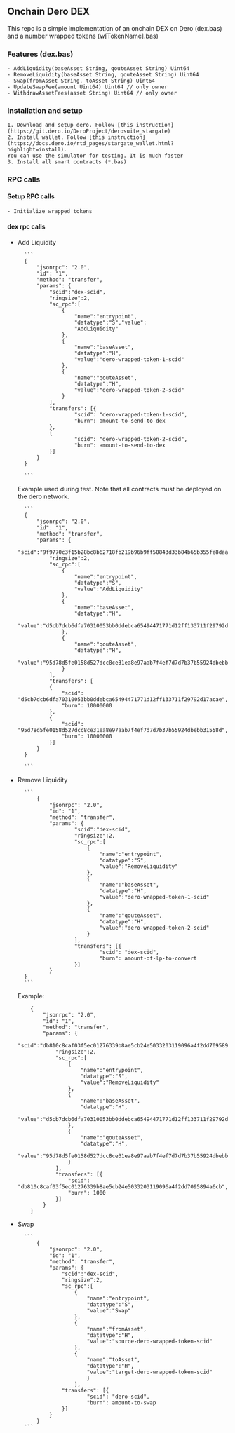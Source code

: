 ## Onchain Dero DEX
This repo is a simple implementation of an onchain DEX on Dero (dex.bas) and a number wrapped tokens (w[TokenName].bas)

### Features (dex.bas)
    - AddLiquidity(baseAsset String, qouteAsset String) Uint64
    - RemoveLiquidity(baseAsset String, qouteAsset String) Uint64
    - Swap(fromAsset String, toAsset String) Uint64
    - UpdateSwapFee(amount Uint64) Uint64 // only owner
    - WithdrawAssetFees(asset String) Uint64 // only owner

### Installation and setup
    1. Download and setup dero. Follow [this instruction](https://git.dero.io/DeroProject/derosuite_stargate)
    2. Install wallet. Follow [this instruction](https://docs.dero.io/rtd_pages/stargate_wallet.html?highlight=install).
    You can use the simulator for testing. It is much faster
    3. Install all smart contracts (*.bas)


### RPC calls 

#### Setup RPC calls
    - Initialize wrapped tokens

#### dex rpc calls
- Add Liquidity
    
        ```
        {
            "jsonrpc": "2.0",
            "id": "1",
            "method": "transfer",
            "params": {
                "scid":"dex-scid",
                "ringsize":2,
                "sc_rpc":[
                    {
                        "name":"entrypoint",
                        "datatype":"S","value":
                        "AddLiquidity"
                    },
                    {
                        "name":"baseAsset",
                        "datatype":"H",
                        "value":"dero-wrapped-token-1-scid"
                    },
                    {
                        "name":"qouteAsset",
                        "datatype":"H",
                        "value":"dero-wrapped-token-2-scid"
                    }
                ],
                "transfers": [{
                        "scid": "dero-wrapped-token-1-scid",
                        "burn": amount-to-send-to-dex
                },
                {
                        "scid": "dero-wrapped-token-2-scid",
                        "burn": amount-to-send-to-dex
                }]
            }
        }

        ```

    Example used during test. Note that all contracts must be deployed on the dero network.

        ```
        {
            "jsonrpc": "2.0",
            "id": "1",
            "method": "transfer",
            "params": {
                "scid":"9f9770c3f15b28bc8b62718fb219b96b9ff50843d33b84b65b355fe8daae24ec",
                "ringsize":2,
                "sc_rpc":[
                    {
                        "name":"entrypoint",
                        "datatype":"S",
                        "value":"AddLiquidity"
                    },
                    {
                        "name":"baseAsset",
                        "datatype":"H",
                        "value":"d5cb7dcb6dfa70310053bb0ddebca65494471771d12ff133711f29792d17acae"
                    },
                    {
                        "name":"qouteAsset",
                        "datatype":"H",
                        "value":"95d78d5fe0158d527dcc8ce31ea8e97aab7f4ef7d7d7b37b55924dbebb31558d"
                    }
                ],
                "transfers": [
                {
                    "scid": "d5cb7dcb6dfa70310053bb0ddebca65494471771d12ff133711f29792d17acae",
                    "burn": 10000000
                },
                {
                    "scid": "95d78d5fe0158d527dcc8ce31ea8e97aab7f4ef7d7d7b37b55924dbebb31558d",
                    "burn": 10000000
                }]
            }
        }

        ```
    
- Remove Liquidity

        ```
            {
                "jsonrpc": "2.0",
                "id": "1",
                "method": "transfer",
                "params": {
                        "scid":"dex-scid",
                        "ringsize":2,
                        "sc_rpc":[
                            {
                                "name":"entrypoint",
                                "datatype":"S",
                                "value":"RemoveLiquidity"
                            },
                            {
                                "name":"baseAsset",
                                "datatype":"H",
                                "value":"dero-wrapped-token-1-scid"
                            },
                            {
                                "name":"qouteAsset",
                                "datatype":"H",
                                "value":"dero-wrapped-token-2-scid"
                            }
                        ],
                        "transfers": [{
                                "scid": "dex-scid",
                                "burn": amount-of-lp-to-convert
                        }]
                }
        }
        ```
    Example: 
    ```
        {
            "jsonrpc": "2.0",
            "id": "1",
            "method": "transfer",
            "params": {
                "scid":"db810c8caf03f5ec01276339b8ae5cb24e5033203119096a4f2dd7095894a6cb",
                "ringsize":2,
                "sc_rpc":[
                    {
                        "name":"entrypoint",
                        "datatype":"S",
                        "value":"RemoveLiquidity"
                    },
                    {
                        "name":"baseAsset",
                        "datatype":"H",
                        "value":"d5cb7dcb6dfa70310053bb0ddebca65494471771d12ff133711f29792d17acae"
                    },
                    {
                        "name":"qouteAsset",
                        "datatype":"H",
                        "value":"95d78d5fe0158d527dcc8ce31ea8e97aab7f4ef7d7d7b37b55924dbebb31558d"
                    }
                ],
                "transfers": [{
                    "scid": "db810c8caf03f5ec01276339b8ae5cb24e5033203119096a4f2dd7095894a6cb",
                    "burn": 1000
                }]
            }
        }
    ```
- Swap

        ```
            {
                "jsonrpc": "2.0",
                "id": "1",
                "method": "transfer",
                "params": {
                    "scid":"dex-scid",
                    "ringsize":2,
                    "sc_rpc":[
                        {
                            "name":"entrypoint",
                            "datatype":"S",
                            "value":"Swap"
                        },
                        {
                            "name":"fromAsset",
                            "datatype":"H",
                            "value":"source-dero-wrapped-token-scid"
                        },
                        {
                            "name":"toAsset",
                            "datatype":"H",
                            "value":"target-dero-wrapped-token-scid"
                            }
                        ],
                    "transfers": [{
                            "scid": "dero-scid",
                            "burn": amount-to-swap
                    }]
                }
            }
        ```
